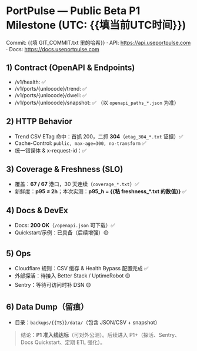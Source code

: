 # PortPulse — Public Beta **P1** Milestone (UTC: {{填当前UTC时间}})
Commit: {{填 GIT_COMMIT.txt 里的哈希}}  ·  API: https://api.useportpulse.com  ·  Docs: https://docs.useportpulse.com

## 1) Contract (OpenAPI & Endpoints)
- /v1/health: ✅
- /v1/ports/{unlocode}/trend: ✅
- /v1/ports/{unlocode}/dwell: ✅
- /v1/ports/{unlocode}/snapshot: ✅
（以 `openapi_paths_*.json` 为准）

## 2) HTTP Behavior
- Trend CSV ETag 命中：首抓 200，二抓 **304**（`etag_304_*.txt` 证据）✅
- Cache-Control: `public, max-age=300, no-transform` ✅
- 统一错误体 & x-request-id：✅

## 3) Coverage & Freshness (SLO)
- 覆盖：**67 / 67** 港口，30 天连续（`coverage_*.txt`）✅
- 新鲜度：**p95 ≤ 2h**；本次实测：**p95_h = {{粘 freshness_*.txt 的数值}}** ✅

## 4) Docs & DevEx
- Docs: **200 OK**（`/openapi.json` 可下载）✅
- Quickstart/示例：已具备（后续增强）🟡

## 5) Ops
- Cloudflare 规则：CSV 缓存 & Health Bypass 配置完成 ✅
- 外部探活：待接入 Better Stack / UptimeRobot 🟡
- Sentry：等待可访问时补 DSN 🟡

## 6) Data Dump（留痕）
- 目录：`backups/{{TS}}/data/`（包含 JSON/CSV + snapshot）

> 结论：**P1 准入线达标**（可对外公测）。后续进入 P1+（探活、Sentry、Docs Quickstart、定期 ETL 强化）。